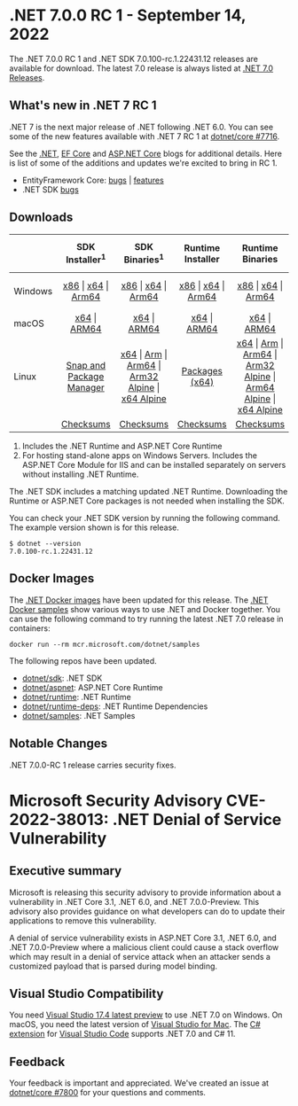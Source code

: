 # .NET 7.0.0 RC 1  - September 14, 2022

The .NET 7.0.0 RC 1 and .NET SDK 7.0.100-rc.1.22431.12 releases are available for download. The latest 7.0 release is always listed at [.NET 7.0 Releases](../README.md).

## What's new in .NET 7 RC 1

.NET 7 is the next major release of .NET following .NET 6.0. You can see some of the new features available with .NET 7 RC 1 at [dotnet/core #7716](https://github.com/dotnet/core/issues/7716).

See the [.NET][dotnet-blog], [EF Core][ef-blog] and [ASP.NET Core][aspnet-blog] blogs for additional details.
Here is list of some of the additions and updates we're excited to bring in RC 1.

* EntityFramework Core: [bugs][ef_bugs] | [features][ef_features]
* .NET SDK [bugs][sdk_bugs]

## Downloads

|           | SDK Installer<sup>1</sup>                        | SDK Binaries<sup>1</sup>                 | Runtime Installer                                        | Runtime Binaries                                 | ASP.NET Core Runtime           |Windows Desktop Runtime          |
| --------- | :------------------------------------------:     | :----------------------:                 | :---------------------------:                            | :-------------------------:                      | :-----------------:            | :-----------------:            |
| Windows   | [x86][dotnet-sdk-win-x86.exe] \| [x64][dotnet-sdk-win-x64.exe] \| [Arm64][dotnet-sdk-win-arm64.exe] | [x86][dotnet-sdk-win-x86.zip] \| [x64][dotnet-sdk-win-x64.zip] \|  [Arm64][dotnet-sdk-win-arm64.zip] | [x86][dotnet-runtime-win-x86.exe] \| [x64][dotnet-runtime-win-x64.exe] \| [Arm64][dotnet-runtime-win-arm64.exe] | [x86][dotnet-runtime-win-x86.zip] \| [x64][dotnet-runtime-win-x64.zip] \| [Arm64][dotnet-runtime-win-arm64.zip] | [x86][aspnetcore-runtime-win-x86.exe] \| [x64][aspnetcore-runtime-win-x64.exe] \|<br> [Hosting Bundle][dotnet-hosting-win.exe]<sup>2</sup> | [x86][windowsdesktop-runtime-win-x86.exe] \| [x64][windowsdesktop-runtime-win-x64.exe] \| [Arm64][windowsdesktop-runtime-win-arm64.exe] |
| macOS     | [x64][dotnet-sdk-osx-x64.pkg] \| [ARM64][dotnet-sdk-osx-arm64.pkg] | [x64][dotnet-sdk-osx-x64.tar.gz] \| [ARM64][dotnet-sdk-osx-arm64.tar.gz]  | [x64][dotnet-runtime-osx-x64.pkg] \| [ARM64][dotnet-runtime-osx-arm64.pkg] | [x64][dotnet-runtime-osx-x64.tar.gz] \| [ARM64][dotnet-runtime-osx-arm64.tar.gz]| [x64][aspnetcore-runtime-osx-x64.tar.gz] \| [ARM64][aspnetcore-runtime-osx-arm64.tar.gz] | - |<sup>1</sup>
| Linux     |  [Snap and Package Manager](../install-linux.md)  | [x64][dotnet-sdk-linux-x64.tar.gz] \| [Arm][dotnet-sdk-linux-arm.tar.gz]  \| [Arm64][dotnet-sdk-linux-arm64.tar.gz] \| [Arm32 Alpine][dotnet-sdk-linux-musl-arm.tar.gz]  \| [x64 Alpine][dotnet-sdk-linux-musl-x64.tar.gz] | [Packages (x64)][linux-packages] | [x64][dotnet-runtime-linux-x64.tar.gz] \| [Arm][dotnet-runtime-linux-arm.tar.gz] \| [Arm64][dotnet-runtime-linux-arm64.tar.gz] \| [Arm32 Alpine][dotnet-runtime-linux-musl-arm.tar.gz] \| [Arm64 Alpine][dotnet-runtime-linux-musl-arm64.tar.gz] \| [x64 Alpine][dotnet-runtime-linux-musl-x64.tar.gz]  | [x64][aspnetcore-runtime-linux-x64.tar.gz]<sup>1</sup>  \| [Arm][aspnetcore-runtime-linux-arm.tar.gz]<sup>1</sup> \| [Arm64][aspnetcore-runtime-linux-arm64.tar.gz]<sup>1</sup> \| [x64 Alpine][aspnetcore-runtime-linux-musl-x64.tar.gz] | - | <sup>1</sup> |
|  | [Checksums][checksums-sdk]                             | [Checksums][checksums-sdk]                                      | [Checksums][checksums-runtime]                             | [Checksums][checksums-runtime]  | [Checksums][checksums-runtime]  | [Checksums][checksums-runtime]


1. Includes the .NET Runtime and ASP.NET Core Runtime
2. For hosting stand-alone apps on Windows Servers. Includes the ASP.NET Core Module for IIS and can be installed separately on servers without installing .NET Runtime.


The .NET SDK includes a matching updated .NET Runtime. Downloading the Runtime or ASP.NET Core packages is not needed when installing the SDK.

You can check your .NET SDK version by running the following command. The example version shown is for this release.

```console
$ dotnet --version
7.0.100-rc.1.22431.12
```

## Docker Images

The [.NET Docker images](https://hub.docker.com/_/microsoft-dotnet) have been updated for this release. The [.NET Docker samples](https://github.com/dotnet/dotnet-docker/blob/main/samples/README.md) show various ways to use .NET and Docker together. You can use the following command to try running the latest .NET 7.0 release in containers:

```console
docker run --rm mcr.microsoft.com/dotnet/samples
```

The following repos have been updated.

* [dotnet/sdk](https://hub.docker.com/_/microsoft-dotnet-sdk/): .NET SDK
* [dotnet/aspnet](https://hub.docker.com/_/microsoft-dotnet-aspnet/): ASP.NET Core Runtime
* [dotnet/runtime](https://hub.docker.com/_/microsoft-dotnet-runtime/): .NET Runtime
* [dotnet/runtime-deps](https://hub.docker.com/_/microsoft-dotnet-runtime-deps/): .NET Runtime Dependencies
* [dotnet/samples](https://hub.docker.com/_/microsoft-dotnet-samples/): .NET Samples

## Notable Changes
.NET 7.0.0-RC 1 release carries security fixes.

# Microsoft Security Advisory CVE-2022-38013: .NET Denial of Service Vulnerability

## <a name="executive-summary"></a>Executive summary

Microsoft is releasing this security advisory to provide information about a vulnerability in .NET Core 3.1, .NET 6.0, and .NET 7.0.0-Preview. This advisory also provides guidance on what developers can do to update their applications to remove this vulnerability.

A denial of service vulnerability exists in ASP.NET Core 3.1, .NET 6.0, and .NET 7.0.0-Preview where a malicious client could cause a stack overflow which may result in a denial of service attack when an attacker sends a customized payload that is parsed during model binding.

## Visual Studio Compatibility

You need [Visual Studio 17.4 latest preview](https://visualstudio.microsoft.com) to use .NET 7.0 on Windows. On macOS, you need the latest version of [Visual Studio for Mac](https://visualstudio.microsoft.com/vs/mac/). The [C# extension](https://code.visualstudio.com/docs/languages/dotnet) for [Visual Studio Code](https://code.visualstudio.com/) supports .NET 7.0 and C# 11.


## Feedback

Your feedback is important and appreciated. We've created an issue at [dotnet/core #7800](https://github.com/dotnet/core/issues/7800) for your questions and comments.

[blob-runtime]: https://dotnetcli.blob.core.windows.net/dotnet/Runtime/
[blob-sdk]: https://dotnetcli.blob.core.windows.net/dotnet/Sdk/
[release-notes]: https://github.com/dotnet/core/blob/main/release-notes/7.0/preview/7.0.0-rc.1.md

[checksums-runtime]: https://dotnetcli.blob.core.windows.net/dotnet/checksums/7.0.0-rc.1-sha.txt
[checksums-sdk]: https://dotnetcli.blob.core.windows.net/dotnet/checksums/7.0.0-rc.1-sha.txt

[linux-install]: https://github.com/dotnet/core/blob/main/release-notes/7.0/install-linux.md
[linux-setup]: https://github.com/dotnet/core/blob/main/Documentation/linux-setup.md

[dotnet-blog]:  https://devblogs.microsoft.com/dotnet/announcing-dotnet-7-rc-1/
[aspnet-blog]: https://devblogs.microsoft.com/dotnet/asp-net-core-updates-in-dotnet-7-rc-1
[ef-blog]: https://devblogs.microsoft.com/dotnet/announcing-ef7-rc1
[ef_bugs]: https://github.com/dotnet/efcore/issues?q=is%3Aissue+milestone%3A7.0.0-rc1+is%3Aclosed+label%3Atype-bug
[ef_features]: https://github.com/dotnet/efcore/issues?q=is%3Aissue+milestone%3A7.0.0-rc1+is%3Aclosed+label%3Atype-enhancement

[aspnet_bugs]: https://github.com/aspnet/AspNetCore/issues?q=is%3Aissue+milestone%3A7.0.0-rc1+label%3ADone+label%3Abug
[aspnet_features]: https://github.com/aspnet/AspNetCore/issues?q=is%3Aissue+milestone%3A7.0.0-rc1+label%3ADone+label%3Aenhancement
[runtime_bugs]: https://github.com/dotnet/runtime/issues?utf8=%E2%9C%93&q=is%3Aissue+milestone%3A7.0+label%3Abug+
[runtime_features]: https://github.com/dotnet/runtime/issues?q=is%3Aissue+milestone%3A7.0+label%3Aenhancement

[sdk_bugs]: https://github.com/dotnet/sdk/issues?q=is%3Aissue+is%3Aclosed+milestone%3A7.0.1xx

[linux-packages]: ../install-linux.md


[//]: # ( Runtime 7.0.0-rc.1.22426.10)
[dotnet-runtime-linux-arm.tar.gz]: https://download.visualstudio.microsoft.com/download/pr/e81495a7-1946-433d-82ac-643315665718/e202e03285af845f2c743c6281db1ea4/dotnet-runtime-7.0.0-rc.1.22426.10-linux-arm.tar.gz
[dotnet-runtime-linux-arm64.tar.gz]: https://download.visualstudio.microsoft.com/download/pr/82211656-7196-4508-90f2-b1adc95814ec/b9b2856e7b2a8788d213fdd29662ed30/dotnet-runtime-7.0.0-rc.1.22426.10-linux-arm64.tar.gz
[dotnet-runtime-linux-musl-arm.tar.gz]: https://download.visualstudio.microsoft.com/download/pr/db88be55-96ce-4566-b974-b3d899bf4dc3/83e70fd568804deabbcdc7c2dd8f8320/dotnet-runtime-7.0.0-rc.1.22426.10-linux-musl-arm.tar.gz
[dotnet-runtime-linux-musl-arm64.tar.gz]: https://download.visualstudio.microsoft.com/download/pr/971f71f7-2cd3-4d77-ab5d-41c698bcf42b/0381f256c137839cfd61577da7b010a8/dotnet-runtime-7.0.0-rc.1.22426.10-linux-musl-arm64.tar.gz
[dotnet-runtime-linux-musl-x64.tar.gz]: https://download.visualstudio.microsoft.com/download/pr/ccebce74-c18a-4dbd-bcf6-47408c7f53ab/814f6e5af89a2facf5d5cd4f65883d56/dotnet-runtime-7.0.0-rc.1.22426.10-linux-musl-x64.tar.gz
[dotnet-runtime-linux-x64.tar.gz]: https://download.visualstudio.microsoft.com/download/pr/0d25df01-b918-44f3-9963-2f47a1317437/62142b0f944105ceee2514b00482327e/dotnet-runtime-7.0.0-rc.1.22426.10-linux-x64.tar.gz
[dotnet-runtime-osx-arm64.pkg]: https://download.visualstudio.microsoft.com/download/pr/427e5eda-5b38-4705-9c3e-231a1a937b4f/28be328d327f708fd7c53728696d44bf/dotnet-runtime-7.0.0-rc.1.22426.10-osx-arm64.pkg
[dotnet-runtime-osx-arm64.tar.gz]: https://download.visualstudio.microsoft.com/download/pr/0b2fbc1d-da1e-446e-a052-8400078593e4/e26d013d79d5c6026755b1ab1f71efd3/dotnet-runtime-7.0.0-rc.1.22426.10-osx-arm64.tar.gz
[dotnet-runtime-osx-x64.pkg]: https://download.visualstudio.microsoft.com/download/pr/7138e084-facc-423c-9291-d42905daf0fe/4fd55041dab67a68fea19cfd3fc08c41/dotnet-runtime-7.0.0-rc.1.22426.10-osx-x64.pkg
[dotnet-runtime-osx-x64.tar.gz]: https://download.visualstudio.microsoft.com/download/pr/61e5fbb9-341f-425d-8e20-dc97b906a886/c30c401a73339b3161eff6faf13eec0a/dotnet-runtime-7.0.0-rc.1.22426.10-osx-x64.tar.gz
[dotnet-runtime-win-arm64.exe]: https://download.visualstudio.microsoft.com/download/pr/d8fe2f3c-c244-403c-bb32-1e651c507d82/c9cd39fc77cec2d4310a653a6f0a5d1f/dotnet-runtime-7.0.0-rc.1.22426.10-win-arm64.exe
[dotnet-runtime-win-arm64.zip]: https://download.visualstudio.microsoft.com/download/pr/56fe5a33-8c1a-464e-a63c-bf5e1b19bfd9/0d8a5ec1bb881bb20b6305a15a9a9e1a/dotnet-runtime-7.0.0-rc.1.22426.10-win-arm64.zip
[dotnet-runtime-win-x64.exe]: https://download.visualstudio.microsoft.com/download/pr/245a3d77-5ebd-45ac-a505-1be5dc719729/7535501fd3f5b3b5321f05233d5dd8f9/dotnet-runtime-7.0.0-rc.1.22426.10-win-x64.exe
[dotnet-runtime-win-x64.zip]: https://download.visualstudio.microsoft.com/download/pr/2535148a-11a1-48d5-b403-1503cbccc96a/a4f5c7d83d2da0f60cd63e0bda70b16e/dotnet-runtime-7.0.0-rc.1.22426.10-win-x64.zip
[dotnet-runtime-win-x86.exe]: https://download.visualstudio.microsoft.com/download/pr/c28b157f-c61e-4de7-902a-23a943ce76f8/84916ac37b61ee4bc5f392af170a640a/dotnet-runtime-7.0.0-rc.1.22426.10-win-x86.exe
[dotnet-runtime-win-x86.zip]: https://download.visualstudio.microsoft.com/download/pr/d37b0e77-2fbc-4357-bea2-91d8aa3f5bf5/275beeb00aee87a0de068f3378c0c437/dotnet-runtime-7.0.0-rc.1.22426.10-win-x86.zip

[//]: # ( WindowsDesktop 7.0.0-rc.1.22427.1)
[windowsdesktop-runtime-win-arm64.exe]: https://download.visualstudio.microsoft.com/download/pr/fe2d9be9-a784-49ab-8cc2-7573108a2b57/9b438d779de18b22df927519b7870f2e/windowsdesktop-runtime-7.0.0-rc.1.22427.1-win-arm64.exe
[windowsdesktop-runtime-win-arm64.zip]: https://download.visualstudio.microsoft.com/download/pr/1bf24988-6eda-479f-93ff-7a4a926a2b11/4b14de1844ee35bcfa22a457a5580ccc/windowsdesktop-runtime-7.0.0-rc.1.22427.1-win-arm64.zip
[windowsdesktop-runtime-win-x64.exe]: https://download.visualstudio.microsoft.com/download/pr/3d12acf4-0c81-4e57-a863-95a8cbb53773/fcf497631eee353a00ea21e968aa59d4/windowsdesktop-runtime-7.0.0-rc.1.22427.1-win-x64.exe
[windowsdesktop-runtime-win-x64.zip]: https://download.visualstudio.microsoft.com/download/pr/7b8efb7f-802d-47ae-844a-c65914a053ed/35f89319a63209273b50c43b30a4d848/windowsdesktop-runtime-7.0.0-rc.1.22427.1-win-x64.zip
[windowsdesktop-runtime-win-x86.exe]: https://download.visualstudio.microsoft.com/download/pr/a499d525-7228-4a80-bf32-360516313e0b/663d0fb49980be76e56116cb1cb32956/windowsdesktop-runtime-7.0.0-rc.1.22427.1-win-x86.exe
[windowsdesktop-runtime-win-x86.zip]: https://download.visualstudio.microsoft.com/download/pr/5b268c4b-cac6-4383-8ca4-a4f5c3d6c503/434516442d04ccda23391c69c487e3db/windowsdesktop-runtime-7.0.0-rc.1.22427.1-win-x86.zip

[//]: # ( ASP 7.0.0-rc.1.22427.2)
[aspnetcore-runtime-linux-arm.tar.gz]: https://download.visualstudio.microsoft.com/download/pr/68e724e6-06bb-434f-a3c8-19e70b38d6a6/6a001576172b2651f7357acd6be4db90/aspnetcore-runtime-7.0.0-rc.1.22427.2-linux-arm.tar.gz
[aspnetcore-runtime-linux-arm64.tar.gz]: https://download.visualstudio.microsoft.com/download/pr/120c4609-0fc9-4291-b84a-462315825fc7/dca79b88f966455e82d0b864d990eca2/aspnetcore-runtime-7.0.0-rc.1.22427.2-linux-arm64.tar.gz
[aspnetcore-runtime-linux-musl-arm.tar.gz]: https://download.visualstudio.microsoft.com/download/pr/7632a53e-9154-480c-9bd0-390173373efb/5f907513fadcb05262002395bbf13e7c/aspnetcore-runtime-7.0.0-rc.1.22427.2-linux-musl-arm.tar.gz
[aspnetcore-runtime-linux-musl-arm64.tar.gz]: https://download.visualstudio.microsoft.com/download/pr/f4efa7f8-2b40-4649-8107-b5e65e8d6aa1/7d6da01322793967612f20dcbbc795ed/aspnetcore-runtime-7.0.0-rc.1.22427.2-linux-musl-arm64.tar.gz
[aspnetcore-runtime-linux-musl-x64.tar.gz]: https://download.visualstudio.microsoft.com/download/pr/0857e86d-4206-4c14-b814-e5e3424f8396/6e1113fce778ef9ff69eb2ffefd6de76/aspnetcore-runtime-7.0.0-rc.1.22427.2-linux-musl-x64.tar.gz
[aspnetcore-runtime-linux-x64.tar.gz]: https://download.visualstudio.microsoft.com/download/pr/90a3ef50-f7fa-46d7-8839-1ad7a2d64945/ff0d7ad5aef915e19eb255d708a94a07/aspnetcore-runtime-7.0.0-rc.1.22427.2-linux-x64.tar.gz
[aspnetcore-runtime-osx-arm64.tar.gz]: https://download.visualstudio.microsoft.com/download/pr/0fde6271-9b31-40eb-aee1-6bd4794e0fa9/1e5a72a21e733ab866dfb51a8f3b31a4/aspnetcore-runtime-7.0.0-rc.1.22427.2-osx-arm64.tar.gz
[aspnetcore-runtime-osx-x64.tar.gz]: https://download.visualstudio.microsoft.com/download/pr/2d65754e-061f-45a9-9f9c-8c3910d4e0c2/8b8527c926c21020748d89922ae84eff/aspnetcore-runtime-7.0.0-rc.1.22427.2-osx-x64.tar.gz
[aspnetcore-runtime-win-arm64.zip]: https://download.visualstudio.microsoft.com/download/pr/aedae625-5adb-42f4-aa62-bc7b2ca9eec7/c55c37f66db3617c8daaea9ebaa8748d/aspnetcore-runtime-7.0.0-rc.1.22427.2-win-arm64.zip
[aspnetcore-runtime-win-x64.exe]: https://download.visualstudio.microsoft.com/download/pr/362b53af-8fea-4eee-a1f8-92604569a34f/2d00273ee48d227511556eef6f48862d/aspnetcore-runtime-7.0.0-rc.1.22427.2-win-x64.exe
[aspnetcore-runtime-win-x64.zip]: https://download.visualstudio.microsoft.com/download/pr/5d0f3572-2f86-41b8-a75a-42495b27d424/834d1b4d4567eab165ace0dc91e36bf0/aspnetcore-runtime-7.0.0-rc.1.22427.2-win-x64.zip
[aspnetcore-runtime-win-x86.exe]: https://download.visualstudio.microsoft.com/download/pr/fa7c9081-14d8-4e82-b9d9-2ec264f9b425/c629c6fa28648eea2c411a2554240b46/aspnetcore-runtime-7.0.0-rc.1.22427.2-win-x86.exe
[aspnetcore-runtime-win-x86.zip]: https://download.visualstudio.microsoft.com/download/pr/45f849a9-976f-4a48-aaf2-930b3c93ed02/bc66a28bb82ee159cdfc709f6b951cf0/aspnetcore-runtime-7.0.0-rc.1.22427.2-win-x86.zip
[dotnet-hosting-win.exe]: https://download.visualstudio.microsoft.com/download/pr/4d72038c-e72b-41fa-b770-6a73564bced0/3922adc4c9cac36b9994ddcc6cceee7f/dotnet-hosting-7.0.0-rc.1.22427.2-win.exe

[//]: # ( SDK 7.0.100-rc.1.22431.12)
[dotnet-sdk-linux-arm.tar.gz]: https://download.visualstudio.microsoft.com/download/pr/11fed703-51af-4e9e-a21c-6a1c089721b2/c904471d138fcc998f07617fa826cbda/dotnet-sdk-7.0.100-rc.1.22431.12-linux-arm.tar.gz
[dotnet-sdk-linux-arm64.tar.gz]: https://download.visualstudio.microsoft.com/download/pr/620a7215-63f9-47bb-b88a-7798e958ed2d/539a8c04045ab69efa77504f75f07a23/dotnet-sdk-7.0.100-rc.1.22431.12-linux-arm64.tar.gz
[dotnet-sdk-linux-musl-arm.tar.gz]: https://download.visualstudio.microsoft.com/download/pr/21c9dcb5-77da-4803-90c0-5a39714bd8d8/42e10ffe950d4895a2ef4c76bd47c9ee/dotnet-sdk-7.0.100-rc.1.22431.12-linux-musl-arm.tar.gz
[dotnet-sdk-linux-musl-arm64.tar.gz]: https://download.visualstudio.microsoft.com/download/pr/7bb4f273-20b2-429c-8570-1560012620c7/b3dee2ef395500f1e2ec14737072a270/dotnet-sdk-7.0.100-rc.1.22431.12-linux-musl-arm64.tar.gz
[dotnet-sdk-linux-musl-x64.tar.gz]: https://download.visualstudio.microsoft.com/download/pr/42787c90-9edb-49eb-be41-146177ce842a/5495fd13c15337925b5fb507ebfb97d4/dotnet-sdk-7.0.100-rc.1.22431.12-linux-musl-x64.tar.gz
[dotnet-sdk-linux-x64.tar.gz]: https://download.visualstudio.microsoft.com/download/pr/bf594dbb-5ec8-486b-8395-95058e719e1c/42e8bc351654ed4c3ccaed58ea9180a1/dotnet-sdk-7.0.100-rc.1.22431.12-linux-x64.tar.gz
[dotnet-sdk-osx-arm64.pkg]: https://download.visualstudio.microsoft.com/download/pr/a600948e-4b2b-40d2-8551-57d85492df13/196fed4c3c6c5498a0b861127353cc07/dotnet-sdk-7.0.100-rc.1.22431.12-osx-arm64.pkg
[dotnet-sdk-osx-arm64.tar.gz]: https://download.visualstudio.microsoft.com/download/pr/dbefddef-fd07-4dda-a9a7-e3a1b474d314/52d3b44b2fbb9bd2e0e8f17a01565ab8/dotnet-sdk-7.0.100-rc.1.22431.12-osx-arm64.tar.gz
[dotnet-sdk-osx-x64.pkg]: https://download.visualstudio.microsoft.com/download/pr/dae368f5-c03c-48b6-a7de-6dc423c3a5b7/180e601942c810f45f87fc75be783fbc/dotnet-sdk-7.0.100-rc.1.22431.12-osx-x64.pkg
[dotnet-sdk-osx-x64.tar.gz]: https://download.visualstudio.microsoft.com/download/pr/8b605689-07ca-40a1-9619-e5e2a26a18e2/869ba34d898a8025ffe16f3e914277ab/dotnet-sdk-7.0.100-rc.1.22431.12-osx-x64.tar.gz
[dotnet-sdk-win-arm64.exe]: https://download.visualstudio.microsoft.com/download/pr/c9d02533-caa5-4c6e-9441-55bc90aafde4/ce765cc725365f63c03f6fe8ee8ec8f3/dotnet-sdk-7.0.100-rc.1.22431.12-win-arm64.exe
[dotnet-sdk-win-arm64.zip]: https://download.visualstudio.microsoft.com/download/pr/13c76c4b-7bff-4dcd-83f2-89d3b8f5c47d/c97889a542226294588bef296a1f2846/dotnet-sdk-7.0.100-rc.1.22431.12-win-arm64.zip
[dotnet-sdk-win-x64.exe]: https://download.visualstudio.microsoft.com/download/pr/87a58b01-55e1-4a0b-80bd-51a12d403bd6/f88b8b7908aab1a3876a686ce984acf8/dotnet-sdk-7.0.100-rc.1.22431.12-win-x64.exe
[dotnet-sdk-win-x64.zip]: https://download.visualstudio.microsoft.com/download/pr/b3b5dce4-d810-4477-a8a3-97cbb0bdf3ea/91d0dd167239cfdfb48ae18166f444d4/dotnet-sdk-7.0.100-rc.1.22431.12-win-x64.zip
[dotnet-sdk-win-x86.exe]: https://download.visualstudio.microsoft.com/download/pr/5ddfca1a-2c1d-4208-8200-c106cf1e46df/c9d96c57665e89421b52368f166df73b/dotnet-sdk-7.0.100-rc.1.22431.12-win-x86.exe
[dotnet-sdk-win-x86.zip]: https://download.visualstudio.microsoft.com/download/pr/c9573512-98aa-499c-a021-4dc96b0d37ef/631767111e78ff7f8e40cd0baea3e2df/dotnet-sdk-7.0.100-rc.1.22431.12-win-x86.zip
